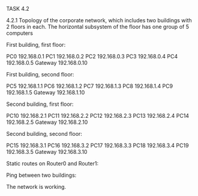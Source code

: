TASK 4.2

4.2.1 Topology of the corporate network, which includes two buildings with 2 floors in each. The horizontal subsystem of the floor has one group of 5 computers

[](images/scr1.png)

First building, first floor:

PC0 192.168.0.1
PC1 192.168.0.2
PC2 192.168.0.3
PC3 192.168.0.4
PC4 192.168.0.5
Gateway 192.168.0.10

First building, second floor:

PC5 192.168.1.1
PC6 192.168.1.2
PC7 192.168.1.3
PC8 192.168.1.4
PC9 192.168.1.5
Gateway 192.168.1.10

Second building, first floor:

PC10 192.168.2.1
PC11 192.168.2.2
PC12 192.168.2.3
PC13 192.168.2.4
PC14 192.168.2.5
Gateway 192.168.2.10

Second building, second floor:

PC15 192.168.3.1
PC16 192.168.3.2
PC17 192.168.3.3
PC18 192.168.3.4
PC19 192.168.3.5
Gateway 192.168.3.10

Static routes on Router0 and Router1:

[](images/scr2.png)
[](images/scr3.png)

Ping between two buildings:

[](images/scr4.png)
[](images/scr5.png)

The network is working.
